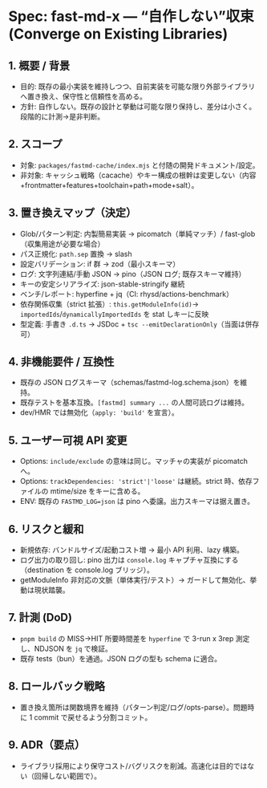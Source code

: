 # Spec: fast-md-x — “自作しない”収束 (Converge on Existing Libraries)

## 1. 概要 / 背景
- 目的: 既存の最小実装を維持しつつ、自前実装を可能な限り外部ライブラリへ置き換え、保守性と信頼性を高める。
- 方針: 自作しない。既存の設計と挙動は可能な限り保持し、差分は小さく。段階的に計測→是非判断。

## 2. スコープ
- 対象: `packages/fastmd-cache/index.mjs` と付随の開発ドキュメント/設定。
- 非対象: キャッシュ戦略（cacache）やキー構成の根幹は変更しない（内容+frontmatter+features+toolchain+path+mode+salt）。

## 3. 置き換えマップ（決定）
- Glob/パターン判定: 内製簡易実装 → picomatch（単純マッチ）/ fast-glob（収集用途が必要な場合）
- パス正規化: `path.sep` 置換 → slash
- 設定バリデーション: if 群 → zod（最小スキーマ）
- ログ: 文字列連結/手動 JSON → pino（JSON ログ; 既存スキーマ維持）
- キーの安定シリアライズ: json-stable-stringify 継続
- ベンチ/レポート: hyperfine + jq（CI: rhysd/actions-benchmark）
- 依存関係収集（strict 拡張）: `this.getModuleInfo(id)`→ `importedIds`/`dynamicallyImportedIds` を stat しキーに反映
- 型定義: 手書き `.d.ts` → JSDoc + `tsc --emitDeclarationOnly`（当面は併存可）

## 4. 非機能要件 / 互換性
- 既存の JSON ログスキーマ（schemas/fastmd-log.schema.json）を維持。
- 既存テストを基本互換。`[fastmd] summary ...` の人間可読ログは維持。
- dev/HMR では無効化（`apply: 'build'` を宣言）。

## 5. ユーザー可視 API 変更
- Options: `include/exclude` の意味は同じ。マッチャの実装が picomatch へ。
- Options: `trackDependencies: 'strict'|'loose'` は継続。strict 時、依存ファイルの mtime/size をキーに含める。
- ENV: 既存の `FASTMD_LOG=json` は pino へ委譲。出力スキーマは据え置き。

## 6. リスクと緩和
- 新規依存: バンドルサイズ/起動コスト増 → 最小 API 利用、lazy 構築。
- ログ出力の取り回し: pino 出力は `console.log` キャプチャ互換にする（destination を console.log ブリッジ）。
- getModuleInfo 非対応の文脈（単体実行/テスト）→ ガードして無効化、挙動は現状踏襲。

## 7. 計測 (DoD)
- `pnpm build` の MISS→HIT 所要時間差を `hyperfine` で 3-run x 3rep 測定し、NDJSON を `jq` で検証。
- 既存 tests（bun）を通過。JSON ログの型も schema に適合。

## 8. ロールバック戦略
- 置き換え箇所は関数境界を維持（パターン判定/ログ/opts-parse）。問題時に 1 commit で戻せるよう分割コミット。

## 9. ADR（要点）
- ライブラリ採用により保守コスト/バグリスクを削減。高速化は目的ではない（回帰しない範囲で）。
